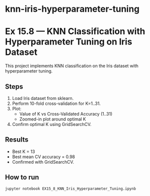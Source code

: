 # knn-iris-hyperparameter-tuning
# Ex 15.8 — KNN Classification with Hyperparameter Tuning on Iris Dataset

This project implements KNN classification on the Iris dataset with hyperparameter tuning.

## Steps
1. Load Iris dataset from sklearn.
2. Perform 10-fold cross-validation for K=1..31.
3. Plot:
   - Value of K vs Cross-Validated Accuracy (1..31)
   - Zoomed-in plot around optimal K
4. Confirm optimal K using GridSearchCV.

## Results
- Best K = 13
- Best mean CV accuracy = 0.98
- Confirmed with GridSearchCV.

## How to run
```bash
jupyter notebook EX15_8_KNN_Iris_Hyperparameter_Tuning.ipynb
